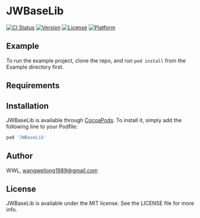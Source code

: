 # JWBaseLib

[![CI Status](https://img.shields.io/travis/WWL/JWBaseLib.svg?style=flat)](https://travis-ci.org/WWL/JWBaseLib)
[![Version](https://img.shields.io/cocoapods/v/JWBaseLib.svg?style=flat)](https://cocoapods.org/pods/JWBaseLib)
[![License](https://img.shields.io/cocoapods/l/JWBaseLib.svg?style=flat)](https://cocoapods.org/pods/JWBaseLib)
[![Platform](https://img.shields.io/cocoapods/p/JWBaseLib.svg?style=flat)](https://cocoapods.org/pods/JWBaseLib)

## Example

To run the example project, clone the repo, and run `pod install` from the Example directory first.

## Requirements

## Installation

JWBaseLib is available through [CocoaPods](https://cocoapods.org). To install
it, simply add the following line to your Podfile:

```ruby
pod 'JWBaseLib'
```

## Author

WWL, wangweilong1989@gmail.com

## License

JWBaseLib is available under the MIT license. See the LICENSE file for more info.
